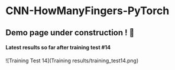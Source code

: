 # CNN-HowManyFingers-PyTorch

## Demo page under construction ! 🚧  

#### Latest results so far after training test #14
![Training Test 14](Training results/training_test14.png)

